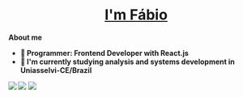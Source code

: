 <h1 align="center"><a href="https://github.com/fabiomp-filho"><b> I'm Fábio <b></a></h1>  

**About me**    

- 🏢 Programmer: Frontend Developer with React.js
- 🏫 I'm currently studying analysis and systems development in Uniasselvi-CE/Brazil

[![](https://img.shields.io/badge/Gmail-D14836?style=for-the-badge&logo=gmail&logoColor=white)](mailto:fabio.filho0820@gmail.com)
[![](https://img.shields.io/badge/LinkedIn-0077B5?style=for-the-badge&logo=linkedin&logoColor=white)](https://www.linkedin.com/in/fábiomartinspf/)
[![](https://img.shields.io/badge/GitHub-100000?style=for-the-badge&logo=github&logoColor=white)](https://github.com/fabiomp-filho)

